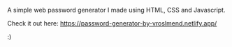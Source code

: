 A simple web password generator I made using HTML, CSS and Javascript. 

Check it out here: https://password-generator-by-vroslmend.netlify.app/

:)
